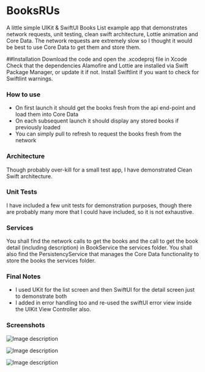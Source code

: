 # BooksRUs
A little simple UIKit & SwiftUI Books List example app that demonstrates network requests, 
unit testing, clean swift architecture, Lottie animation and Core Data. The network requests
are extremely slow so I thought it would be best to use Core Data to get them and store them.

##Installation
Download the code and open the .xcodeproj file in Xcode
Check that the dependencies Alamofire and Lottie are installed via Swift Package Manager, or update it if not.
Install Swiftlint if you want to check for Swiftlint warnings.

### How to use
* On first launch it should get the books fresh from the api end-point and load them into Core Data
* On each subsequent launch it should display any stored books if previously loaded
* You can simply pull to refresh to request the books fresh from the network

### Architecture
Though probably over-kill for a small test app, I have demonstrated Clean Swift architecture.

### Unit Tests
I have included a few unit tests for demonstration purposes, though there are probably many more
that I could have included, so it is not exhaustive.

### Services
You shall find the network calls to get the books and the call to get the book detail (including description)
in BookService the services folder.
You shall also find the PersistencyService that manages the Core Data functionality to store the books
the services folder.

### Final Notes
* I used UKit for the list screen and then SwiftUI for the detail screen just to demonstrate both
* I added in error handling too and re-used the swiftUI error view inside the UIKit View Controller also.

### Screenshots

![Image description](https://cathalfarrell.com/repo-images/booksrus1.png)

![Image description](https://cathalfarrell.com/repo-images/booksrus2.png)

![Image description](https://cathalfarrell.com/repo-images/booksrus3.png)
